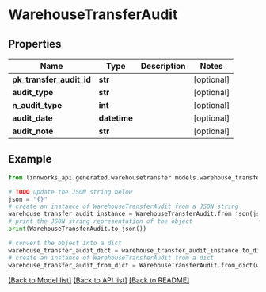# WarehouseTransferAudit


## Properties

Name | Type | Description | Notes
------------ | ------------- | ------------- | -------------
**pk_transfer_audit_id** | **str** |  | [optional] 
**audit_type** | **str** |  | [optional] 
**n_audit_type** | **int** |  | [optional] 
**audit_date** | **datetime** |  | [optional] 
**audit_note** | **str** |  | [optional] 

## Example

```python
from linnworks_api.generated.warehousetransfer.models.warehouse_transfer_audit import WarehouseTransferAudit

# TODO update the JSON string below
json = "{}"
# create an instance of WarehouseTransferAudit from a JSON string
warehouse_transfer_audit_instance = WarehouseTransferAudit.from_json(json)
# print the JSON string representation of the object
print(WarehouseTransferAudit.to_json())

# convert the object into a dict
warehouse_transfer_audit_dict = warehouse_transfer_audit_instance.to_dict()
# create an instance of WarehouseTransferAudit from a dict
warehouse_transfer_audit_from_dict = WarehouseTransferAudit.from_dict(warehouse_transfer_audit_dict)
```
[[Back to Model list]](../README.md#documentation-for-models) [[Back to API list]](../README.md#documentation-for-api-endpoints) [[Back to README]](../README.md)



